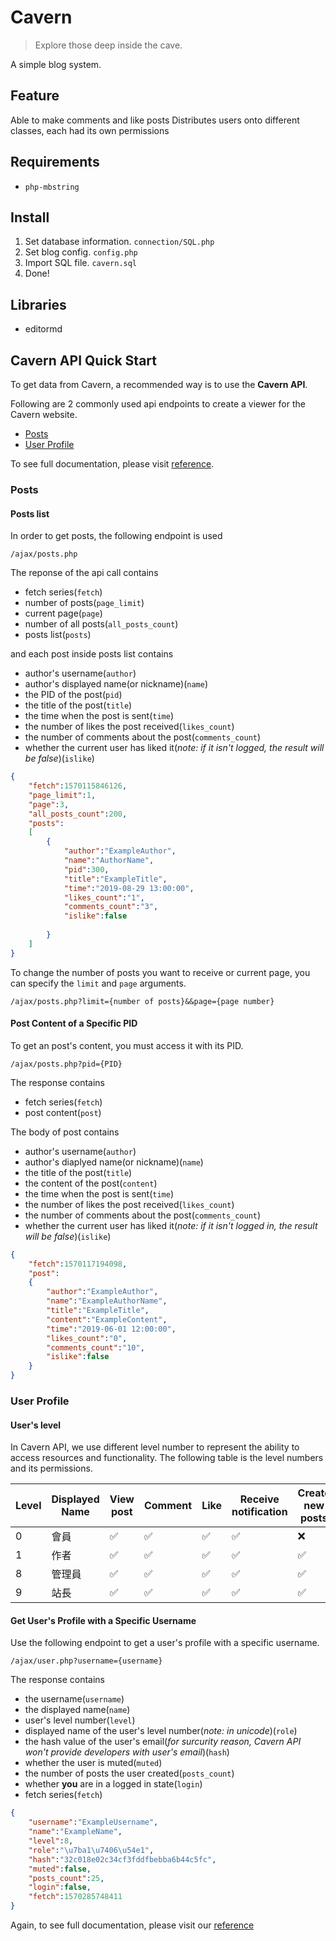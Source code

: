 # Cavern
> Explore those deep inside the cave.  

A simple blog system.

## Feature
Able to make comments and like posts
Distributes users onto different classes, each had its own permissions
## Requirements
- `php-mbstring`

## Install
1. Set database information. `connection/SQL.php`
2. Set blog config. `config.php`
3. Import SQL file. `cavern.sql`
4. Done!

## Libraries
- editormd

## Cavern API Quick Start
To get data from Cavern, a recommended way is to use the **Cavern API**.

Following are 2 commonly used api endpoints to create a viewer for the Cavern website.

- [Posts](#Posts)
- [User Profile](#User-Profile)

To see full documentation, please visit [reference](reference.md).

### Posts
#### Posts list
In order to get posts, the following endpoint is used
```
/ajax/posts.php
```
The reponse of the api call contains 
- fetch series(```fetch```)
- number of posts(```page_limit```)
- current page(```page```)
- number of all posts(```all_posts_count```)
- posts list(```posts```)

and each post inside posts list contains
- author's username(```author```)
- author's displayed name(or nickname)(```name```)
- the PID of the post(```pid```)
- the title of the post(```title```)
- the time when the post is sent(```time```)
- the number of likes the post received(```likes_count```)
- the number of comments about the post(```comments_count```)
- whether the current user has liked it(*note: if it isn't logged, the result will be false*)(```islike```)

```json
{
    "fetch":1570115846126,
    "page_limit":1,
    "page":3,
    "all_posts_count":200,
    "posts":
    [
        {
            "author":"ExampleAuthor", 
            "name":"AuthorName",
            "pid":300,
            "title":"ExampleTitle",
            "time":"2019-08-29 13:00:00",
            "likes_count":"1",
            "comments_count":"3",
            "islike":false
            
        }
    ]
}
```
To change the number of posts you want to receive or current page, you can specify the  ```limit``` and ```page``` arguments.

```
/ajax/posts.php?limit={number of posts}&&page={page number}
```

#### Post Content of a Specific PID
To get an post's content, you must access it with its PID.
```
/ajax/posts.php?pid={PID}
```
The response contains 
- fetch series(```fetch```)
- post content(```post```)

The body of post contains
- author's username(```author```)
- author's diaplyed name(or nickname)(```name```)
- the title of the post(```title```)
- the content of the post(```content```)
- the time when the post is sent(```time```)
- the number of likes the post received(```likes_count```)
- the number of comments about the post(```comments_count```)
- whether the current user has liked it(*note: if it isn't logged in, the result will be false*)(```islike```)

```json
{
    "fetch":1570117194098,
    "post":
    {
        "author":"ExampleAuthor",
        "name":"ExampleAuthorName",
        "title":"ExampleTitle",
        "content":"ExampleContent",
        "time":"2019-06-01 12:00:00",
        "likes_count":"0",
        "comments_count":"10",
        "islike":false
    }
}
```

### User Profile

#### User's level
In Cavern API, we use different level number to represent the ability to access resources and functionality. 
The following table is the level numbers and its permissions.

Level | Displayed Name | View post | Comment | Like | Receive notification | Create new posts | Edit posts | Delete posts | 
------ | ------------------- | ------------ | ----------- | ----- | ---------------------- | -------------------- | ------------| -------------
0       | 會員                    | ✅ | ✅ | ✅ | ✅ | ❌ | ❌ | ❌ 
1       | 作者                    | ✅ | ✅ | ✅ | ✅ | ✅ | him/herself | him/herself | him/herself |
8       | 管理員                | ✅ | ✅ | ✅ | ✅ | ✅ | all | all | all
9       | 站長                    | ✅ | ✅ | ✅ | ✅ | ✅ | all | all | all 

#### Get User's Profile with a Specific Username
Use the following endpoint to get a user's profile with a specific username.
```
/ajax/user.php?username={username}
```
The response contains
- the username(```username```)
- the displayed name(```name```)
- user's level number(```level```)
- displayed name of the user's level number(*note: in unicode*)(```role```)
- the hash value of the user's email(*for surcurity reason, Cavern API won't provide developers with user's email*)(```hash```)
- whether the user is muted(```muted```)
- the number of posts the user created(```posts_count```)
- whether **you** are in a logged in state(```login```)
- fetch series(```fetch```)

```json
{
    "username":"ExampleUsername",
    "name":"ExampleName",
    "level":8,
    "role":"\u7ba1\u7406\u54e1",
    "hash":"32c018e02c34cf3fddfbebba6b44c5fc",
    "muted":false,
    "posts_count":25,
    "login":false,
    "fetch":1570285748411
}
```

Again, to see full documentation, please visit our [reference](reference.md)
